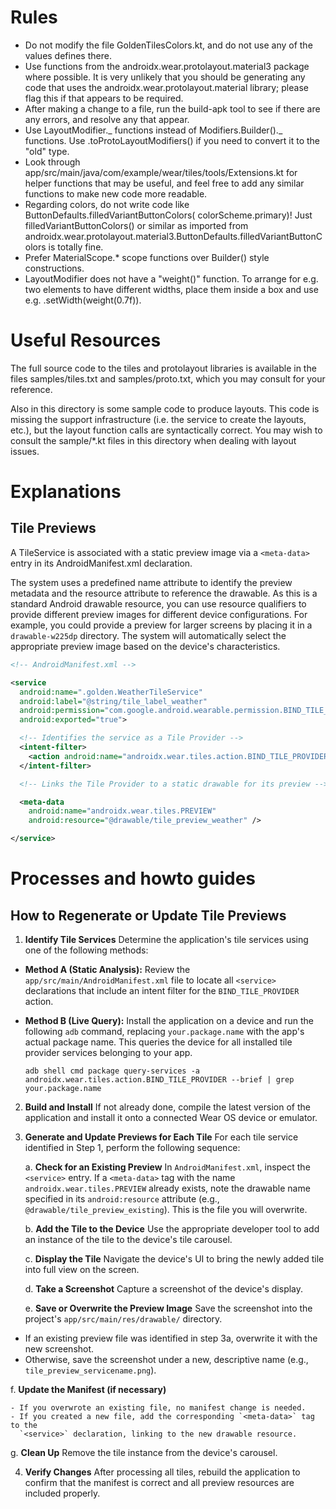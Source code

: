 # Rules

- Do not modify the file GoldenTilesColors.kt, and do not use any of the values
  defines there.
- Use functions from the androidx.wear.protolayout.material3 package where
  possible. It is very unlikely that you should be generating any code that uses
  the androidx.wear.protolayout.material library; please flag this if that
  appears to be required.
- After making a change to a file, run the build-apk tool to see if there are
  any errors, and resolve any that appear.
- Use LayoutModifier._ functions instead of Modifiers.Builder()._ functions. Use
  .toProtoLayoutModifiers() if you need to convert it to the "old" type.
- Look through app/src/main/java/com/example/wear/tiles/tools/Extensions.kt for
  helper functions that may be useful, and feel free to add any similar
  functions to make new code more readable.
- Regarding colors, do not write code like
  ButtonDefaults.filledVariantButtonColors( colorScheme.primary)! Just
  filledVariantButtonColors() or similar as imported from
  androidx.wear.protolayout.material3.ButtonDefaults.filledVariantButtonColors
  is totally fine.
- Prefer MaterialScope.\* scope functions over Builder() style constructions.
- LayoutModifier does not have a "weight()" function. To arrange for e.g. two
  elements to have different widths, place them inside a box and use e.g.
  .setWidth(weight(0.7f)).

# Useful Resources

The full source code to the tiles and protolayout libraries is available in the
files samples/tiles.txt and samples/proto.txt, which you may consult for your
reference.

Also in this directory is some sample code to produce layouts. This code is
missing the support infrastructure (i.e. the service to create the layouts,
etc.), but the layout function calls are syntactically correct. You may wish to
consult the sample/\*.kt files in this directory when dealing with layout
issues.

# Explanations

## Tile Previews

A TileService is associated with a static preview image via a `<meta-data>` entry
in its AndroidManifest.xml declaration.

The system uses a predefined name attribute to identify the preview metadata and
the resource attribute to reference the drawable. As this is a standard Android
drawable resource, you can use resource qualifiers to provide different preview
images for different device configurations. For example, you could provide a
preview for larger screens by placing it in a `drawable-w225dp` directory. The
system will automatically select the appropriate preview image based on the
device's characteristics.

```xml
<!-- AndroidManifest.xml -->

<service
  android:name=".golden.WeatherTileService"
  android:label="@string/tile_label_weather"
  android:permission="com.google.android.wearable.permission.BIND_TILE_PROVIDER"
  android:exported="true">

  <!-- Identifies the service as a Tile Provider -->
  <intent-filter>
    <action android:name="androidx.wear.tiles.action.BIND_TILE_PROVIDER" />
  </intent-filter>

  <!-- Links the Tile Provider to a static drawable for its preview -->

  <meta-data
    android:name="androidx.wear.tiles.PREVIEW"
    android:resource="@drawable/tile_preview_weather" />

</service>
```

# Processes and howto guides

## How to Regenerate or Update Tile Previews

1. **Identify Tile Services** Determine the application's tile services using
   one of the following methods:

- **Method A (Static Analysis):** Review the `app/src/main/AndroidManifest.xml`
  file to locate all `<service>` declarations that include an intent filter for
  the `BIND_TILE_PROVIDER` action.

- **Method B (Live Query):** Install the application on a device and run the
  following `adb` command, replacing `your.package.name` with the app's actual
  package name. This queries the device for all installed tile provider services
  belonging to your app.

  ```shell
  adb shell cmd package query-services -a androidx.wear.tiles.action.BIND_TILE_PROVIDER --brief | grep your.package.name
  ```

2. **Build and Install** If not already done, compile the latest version of the
   application and install it onto a connected Wear OS device or emulator.

3. **Generate and Update Previews for Each Tile** For each tile service
   identified in Step 1, perform the following sequence:

   a. **Check for an Existing Preview** In `AndroidManifest.xml`, inspect the
   `<service>` entry. If a `<meta-data>` tag with the name
   `androidx.wear.tiles.PREVIEW` already exists, note the drawable name
   specified in its `android:resource` attribute (e.g.,
   `@drawable/tile_preview_existing`). This is the file you will overwrite.

   b. **Add the Tile to the Device** Use the appropriate developer tool to add
   an instance of the tile to the device's tile carousel.

   c. **Display the Tile** Navigate the device's UI to bring the newly added
   tile into full view on the screen.

   d. **Take a Screenshot** Capture a screenshot of the device's display.

   e. **Save or Overwrite the Preview Image** Save the screenshot into the
   project's `app/src/main/res/drawable/` directory.

  - If an existing preview file was identified in step 3a, overwrite it with the
    new screenshot.
  - Otherwise, save the screenshot under a new, descriptive name (e.g.,
    `tile_preview_servicename.png`).

f. **Update the Manifest (if necessary)**

    - If you overwrote an existing file, no manifest change is needed.
    - If you created a new file, add the corresponding `<meta-data>` tag to the
      `<service>` declaration, linking to the new drawable resource.

g. **Clean Up** Remove the tile instance from the device's carousel.

4. **Verify Changes** After processing all tiles, rebuild the application to
   confirm that the manifest is correct and all preview resources are included
   properly.

